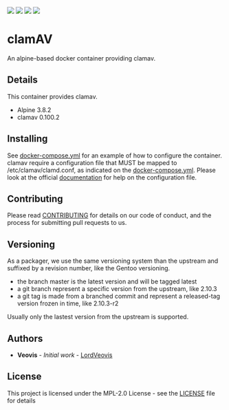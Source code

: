 [![](https://img.shields.io/docker/pulls/veovis/clamav.svg)](https://hub.docker.com/r/veovis/clamav) ![](https://img.shields.io/microbadger/image-size/veovis%2Fclamav.svg) [![](https://img.shields.io/github/tag/LordVeovis/docker-clamav.svg)](https://github.com/LordVeovis/docker-clamav/tags) [![](https://img.shields.io/github/license/LordVeovis/docker-clamav.svg)](https://github.com/LordVeovis/docker-clamav/blob/master/LICENSE)

# clamAV

An alpine-based docker container providing clamav.

## Details

This container provides clamav.

* Alpine 3.8.2
* clamav 0.100.2

## Installing

See [docker-compose.yml](https://github.com/LordVeovis/docker-clamav/blob/master/docker-compose.yml) for an example of how to configure the container.
clamav require a configuration file that MUST be mapped to /etc/clamav/clamd.conf, as indicated on the [docker-compose.yml](https://github.com/LordVeovis/docker-clamav/blob/master/docker-compose.yml).
Please look at the official [documentation](https://www.clamav.net/documents/configuration) for help on the configuration file.

## Contributing

Please read [CONTRIBUTING](https://github.com/LordVeovis/docker-clamav/blob/master/CONTRIBUTING) for details on our code of conduct, and the process for submitting pull requests to us.

## Versioning

As a packager, we use the same versioning system than the upstream and suffixed by a revision number, like the Gentoo versioning.

* the branch master is the latest version and will be tagged latest
* a git branch represent a specific version from the upstream, like 2.10.3
* a git tag is made from a branched commit and represent a released-tag version frozen in time, like 2.10.3-r2

Usually only the lastest version from the upstream is supported.

## Authors

* **Veovis** - *Initial work* - [LordVeovis](https://github.com/LordVeovis)

## License

This project is licensed under the MPL-2.0 License - see the [LICENSE](https://github.com/LordVeovis/docker-clamav/blob/master/LICENSE) file for details
